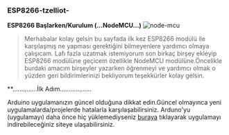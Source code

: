 ### ESP8266-tzelliot-
**ESP8266 Başlarken/Kurulum (...NodeMCU...)**
![node-mcu](https://user-images.githubusercontent.com/36787074/53698703-71f7f900-3df1-11e9-97d8-1d5532a986d7.jpg)

>Merhabalar kolay gelsin bu sayfada ilk kez ESP8266 modülü ile karşılaşmış ne yapması gerektiğini bilmeyenlere yardımcı olmaya çalışıcam.
Lafı fazla uzatmak istemiyorum son birkaç birşey ekleyip ESP8266 modülüne geçicem özellikle NodeMCU modülüne.Öncelikle burdaki amacım birşeyler yazarken öğrenmeyi ve yardımcı olmak o yüzden geri bildirimlerinizi bekliyorum teşekkürler kolay gelsin.

**..............İlk Adım..................

Arduino uygulamanızın güncel olduğuna dikkat edin.Güncel olmayınca yeni uygulamalarda/projelerde hatalarla karşılaşabilirsiniz.
Arduno'yu (uygulamayı) daha önce hiç yüklemediyseniz [buraya](https://www.arduino.cc/en/Main/Software) tıklayarak uygulamayı indirebileceğiniz siteye ulaşabilirsiniz.
